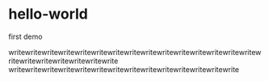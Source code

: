 # hello-world
first demo

writewritewritewritewritewritewritewritewritewritewritewritewritewritewritewritewritewritewritewritewritewrite
writewritewritewritewritewritewritewritewritewritewritewritewritewrite
